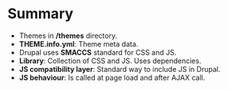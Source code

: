 # Summary

- Themes in **/themes** directory.
- **THEME.info.yml**: Theme meta data.
- Drupal uses **SMACCS** standard for CSS and JS.
- **Library**: Collection of CSS and JS. Uses dependencies.
- **JS compatibility layer**: Standard way to include JS in Drupal.
- **JS behaviour**: Is called at page load and after AJAX call.
